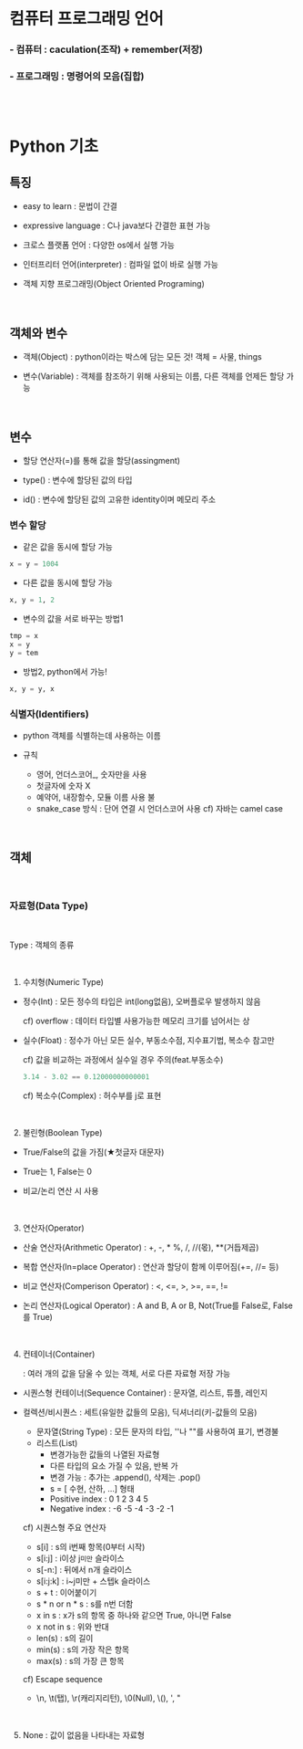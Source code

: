 # 컴퓨터 프로그래밍 언어
 ### - 컴퓨터 : caculation(조작) + remember(저장)
 ### - 프로그래밍 : 명령어의 모음(집합)

<br>
<br>


# Python 기초
## 특징
 - easy to learn : 문법이 간결

 - expressive language : C나 java보다 간결한 표현 가능

 - 크로스 플랫폼 언어 : 다양한 os에서 실행 가능

 - 인터프리터 언어(interpreter) : 컴파일 없이 바로 실행 가능

 - 객체 지향 프로그래밍(Object Oriented Programing)

<br>

## 객체와 변수
- 객체(Object) : python이라는 박스에 담는 모든 것! 객체 = 사물, things

- 변수(Variable) : 객체를 참조하기 위해 사용되는 이름, 다른 객체를 언제든 할당 가능

<br>

## 변수
- 할당 연산자(=)를 통해 값을 할당(assingment)

- type() : 변수에 할당된 값의 타입

- id() : 변수에 할당된 값의 고유한 identity이며 메모리 주소

### 변수 할당
- 같은 값을 동시에 할당 가능
```python
x = y = 1004
```
- 다른 값을 동시에 할당 가능
```python
x, y = 1, 2
```
- 변수의 값을 서로 바꾸는 방법1
```python
tmp = x
x = y
y = tem
```
- 방법2, python에서 가능!
```python
x, y = y, x
```

### 식별자(Identifiers)
- python 객체를 식별하는데 사용하는 이름

- 규칙
  - 영어, 언더스코어_, 숫자만을 사용
  - 첫글자에 숫자 X
  - 예약어, 내장함수, 모듈 이름 사용 불
  - snake_case 방식 : 단어 연결 시 언더스코어 사용
    cf) 자바는 camel case

<br>

## 객체
<br>

### 자료형(Data Type)

<br>

Type : 객체의 종류

<br>

1. 수치형(Numeric Type)
  - 정수(Int) : 모든 정수의 타입은 int(long없음), 오버플로우 발생하지 않음

     cf) overflow : 데이터 타입별 사용가능한 메모리 크기를 넘어서는 상
  - 실수(Float) : 정수가 아닌 모든 실수, 부동소수점, 지수표기법, 복소수 참고만

      cf) 값을 비교하는 과정에서 실수일 경우 주의(feat.부동소수)
      ```python
      3.14 - 3.02 == 0.12000000000001
      ```
      cf) 복소수(Complex) : 허수부를 j로 표현

<br>

2. 불린형(Boolean Type)
  - True/False의 값을 가짐(★첫글자 대문자)

  - True는 1, False는 0

  - 비교/논리 연산 시 사용

<br>

3. 연산자(Operator)
  - 산술 연산자(Arithmetic Operator) : +, -, * %, /, //(몫), **(거듭제곱)

  - 복합 연산자(In=place Operator) : 연산과 할당이 함께 이루어짐(+=, //= 등)

  - 비교 연산자(Comperison Operator) : <, <=, >, >=, ==, !=

  - 논리 연산자(Logical Operator) : A and B, A or B, Not(True를 False로, False를 True)

<br>

4. 컨테이너(Container)

    : 여러 개의 값을 담울 수 있는 객체, 서로 다른 자료형 저장 가능

  - 시퀀스형 컨테이너(Sequence Container) : 문자열, 리스트, 튜플, 레인지

  - 컬렉션/비시퀀스 : 세트(유일한 값들의 모음), 딕셔너리(키-값들의 모음)
    - 문자열(String Type) : 모든 문자의 타입, ''나 ""를 사용하여 표기, 변경불
    - 리스트(List)
      - 변경가능한 값들의 나열된 자료형
      - 다른 타입의 요소 가질 수 있음, 반복 가
      - 변경 가능 : 추가는 .append(), 삭제는 .pop()
      - s = [ 수현, 산하, ...] 형태
      - Positive index :  0  1  2  3  4  5
      - Negative index : -6 -5 -4 -3 -2 -1

    cf) 시퀀스형 주요 연산자
    - s[i] : s의 i번째 항목(0부터 시작)
    - s[i:j] : i이상 j`미만` 슬라이스
    - s[-n:] : 뒤에서 n개 슬라이스
    - s[i:j:k] : i~j미만 + 스텝k 슬라이스
    - s + t : 이어붙이기
    - s * n or n * s : s를 n번 더함
    - x in s : x가 s의 항목 중 하나와 같으면 True, 아니면 False
    - x not in s : 위와 반대
    - len(s) : s의 길이
    - min(s) : s의 가장 작은 항목
    - max(s) : s의 가장 큰 항목 

    cf) Escape sequence
    - \n, \t(탭), \r(캐리지리턴), \0(Null), \\(\), \', \"

<br>

5. None : 값이 없음을 나타내는 자료형


